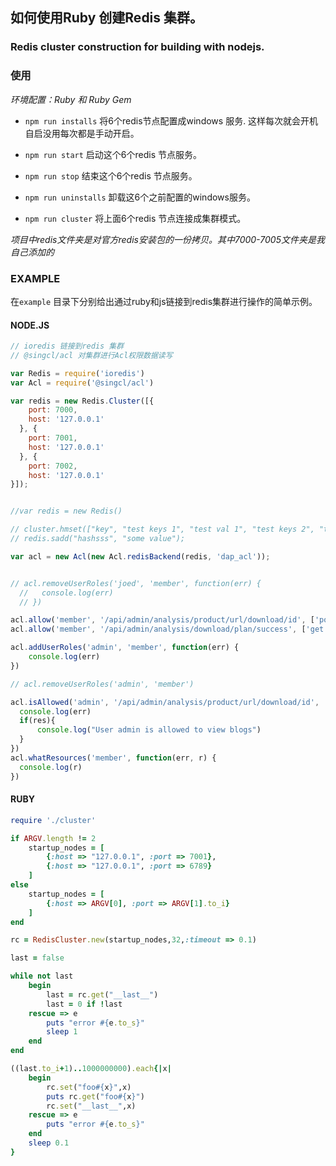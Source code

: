 ## 如何使用Ruby 创建Redis 集群。

### Redis cluster construction for building with nodejs.
 
### 使用

*环境配置：Ruby 和 Ruby Gem*

- `npm run installs` 将6个redis节点配置成windows 服务. 这样每次就会开机自启没用每次都是手动开启。
- `npm run start` 启动这个6个redis 节点服务。
- `npm run stop` 结束这个6个redis 节点服务。
- `npm run uninstalls` 卸载这6个之前配置的windows服务。

- `npm run cluster` 将上面6个redis 节点连接成集群模式。

*项目中redis文件夹是对官方redis安装包的一份拷贝。其中7000-7005文件夹是我自己添加的*

### EXAMPLE

在`example` 目录下分别给出通过ruby和js链接到redis集群进行操作的简单示例。

#### NODE.JS
```js
// ioredis 链接到redis 集群
// @singcl/acl 对集群进行Acl权限数据读写

var Redis = require('ioredis')
var Acl = require('@singcl/acl')

var redis = new Redis.Cluster([{
    port: 7000,
    host: '127.0.0.1'
  }, {
    port: 7001,
    host: '127.0.0.1'
  }, {
    port: 7002,
    host: '127.0.0.1'
}]);


//var redis = new Redis()

// cluster.hmset(["key", "test keys 1", "test val 1", "test keys 2", "test val 2"], function (err, res) {})
// redis.sadd("hashsss", "some value");

var acl = new Acl(new Acl.redisBackend(redis, 'dap_acl'));


// acl.removeUserRoles('joed', 'member', function(err) {
  //   console.log(err)
  // })

acl.allow('member', '/api/admin/analysis/product/url/download/id', ['post'])    // 数据下载
acl.allow('member', '/api/admin/analysis/download/plan/success', ['get'])       // URL下载

acl.addUserRoles('admin', 'member', function(err) {
    console.log(err)
})

// acl.removeUserRoles('admin', 'member')

acl.isAllowed('admin', '/api/admin/analysis/product/url/download/id', 'post', function(err, res){
  console.log(err)
  if(res){
      console.log("User admin is allowed to view blogs")
  }
})
acl.whatResources('member', function(err, r) {
  console.log(r)
})
```

#### RUBY
```rb
require './cluster'

if ARGV.length != 2
    startup_nodes = [
        {:host => "127.0.0.1", :port => 7001},
        {:host => "127.0.0.1", :port => 6789}
    ]
else
    startup_nodes = [
        {:host => ARGV[0], :port => ARGV[1].to_i}
    ]
end

rc = RedisCluster.new(startup_nodes,32,:timeout => 0.1)

last = false

while not last
    begin
        last = rc.get("__last__")
        last = 0 if !last
    rescue => e
        puts "error #{e.to_s}"
        sleep 1
    end
end

((last.to_i+1)..1000000000).each{|x|
    begin
        rc.set("foo#{x}",x)
        puts rc.get("foo#{x}")
        rc.set("__last__",x)
    rescue => e
        puts "error #{e.to_s}"
    end
    sleep 0.1
}
```
